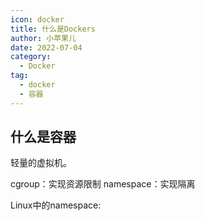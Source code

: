 ```yaml
---
icon: docker
title: 什么是Dockers
author: 小苹果儿
date: 2022-07-04
category:
  - Docker
tag:
  - docker
  - 容器
---
```


## 什么是容器

轻量的虚拟机。

cgroup：实现资源限制
namespace：实现隔离

Linux中的namespace:
